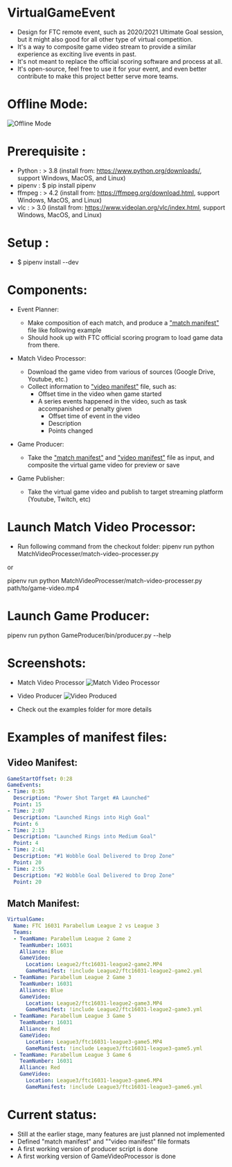 # VirtualGameEvent
- Design for FTC remote event, such as 2020/2021 Ultimate Goal session, but it might also good for all other type of virtual competition.
- It's a way to composite game video stream to provide a similar experience as exciting live events in past.
- It's not meant to replace the official scoring software and process at all.
- It's open-source, feel free to use it for your event, and even better contribute to make this project better serve more teams.

# Offline Mode:

![Offline Mode](Offline-VirtualGameEvent.png?raw=true "Offline Mode")

# Prerequisite : 

- Python : > 3.8 (install from: https://www.python.org/downloads/, support Windows, MacOS, and Linux)
- pipenv : $ pip install pipenv
- ffmpeg : > 4.2 (install from: https://ffmpeg.org/download.html, support Windows, MacOS, and Linux)
- vlc : > 3.0 (install from: https://www.videolan.org/vlc/index.html, support Windows, MacOS, and Linux)

# Setup : 

- $ pipenv install --dev

# Components: 

- Event Planner:
  - Make composition of each match, and produce a ["match manifest"](#match-manifest) file like following example
  - Should hook up with FTC official scoring program to load game data from there.

- Match Video Processor:
  - Download the game video from various of sources (Google Drive, Youtube, etc.)
  - Collect information to ["video manifest"](#video-manifest) file, such as:
    - Offset time in the video when game started
    - A series events happened in the video, such as task accompanished or penalty given
      - Offset time of event in the video
      - Description
      - Points changed

- Game Producer:
  - Take the ["match manifest"](#match-manifest) and ["video manifest"](#video-manifest) file as input, and composite the virtual game video for preview or save
  
- Game Publisher:
  - Take the virtual game video and publish to target streaming platform (Youtube, Twitch, etc)

# Launch Match Video Processor:

- Run following command from the checkout folder: 
  pipenv run python MatchVideoProcesser/match-video-processer.py

or 

  pipenv run python MatchVideoProcesser/match-video-processer.py path/to/game-video.mp4


# Launch Game Producer:

  pipenv run python GameProducer/bin/producer.py --help

# Screenshots:
- Match Video Processor
![Match Video Processor](./examples/league2-vs-league3/GameVideoProcessor-screenshot-1.png)
- Video Producer
![Video Produced](./examples/league2-vs-league3/screenshot-1.png)

- Check out the examples folder for more details

# Examples of manifest files:
## Video Manifest:
```yaml
GameStartOffset: 0:28
GameEvents:
- Time: 0:35
  Description: "Power Shot Target #A Launched"
  Point: 15
- Time: 2:07
  Description: "Launched Rings into High Goal"
  Point: 6
- Time: 2:13
  Description: "Launched Rings into Medium Goal"
  Point: 4
- Time: 2:41
  Description: "#1 Wobble Goal Delivered to Drop Zone"
  Point: 20
- Time: 2:55
  Description: "#2 Wobble Goal Delivered to Drop Zone"
  Point: 20
```
## Match Manifest:
```yaml
VirtualGame:
  Name: FTC 16031 Parabellum League 2 vs League 3
  Teams:
  - TeamName: Parabellum League 2 Game 2 
    TeamNumber: 16031
    Alliance: Blue
    GameVideo:
      Location: League2/ftc16031-league2-game2.MP4
      GameManifest: !include League2/ftc16031-league2-game2.yml
  - TeamName: Parabellum League 2 Game 3 
    TeamNumber: 16031
    Alliance: Blue
    GameVideo:
      Location: League2/ftc16031-league2-game3.MP4
      GameManifest: !include League2/ftc16031-league2-game3.yml
  - TeamName: Parabellum League 3 Game 5 
    TeamNumber: 16031
    Alliance: Red
    GameVideo:
      Location: League3/ftc16031-league3-game5.MP4
      GameManifest: !include League3/ftc16031-league3-game5.yml
  - TeamName: Parabellum League 3 Game 6
    TeamNumber: 16031
    Alliance: Red
    GameVideo:
      Location: League3/ftc16031-league3-game6.MP4
      GameManifest: !include League3/ftc16031-league3-game6.yml
```
# Current status:
- Still at the earlier stage, many features are just planned not implemented
- Defined "match manifest" and ""video manifest" file formats
- A first working version of producer script is done
- A first working version of GameVideoProcessor is done




